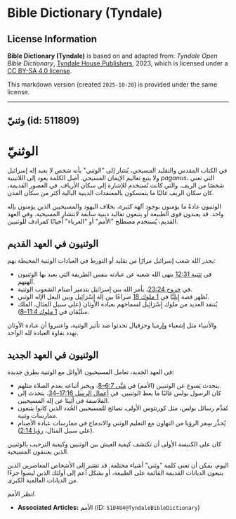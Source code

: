 # Bible Dictionary (Tyndale)

## License Information

**Bible Dictionary (Tyndale)** is based on and adapted from: _Tyndale Open Bible Dictionary_, [Tyndale House Publishers](https://tyndaleopenresources.com/), 2023, which is licensed under a [CC BY-SA 4.0 license](https://creativecommons.org/licenses/by-sa/4.0/legalcode.en).

This markdown version (created `2025-10-20`) is provided under the same license.



--------------------------------

## وثنيّ (id: 511809)

الوثنيّ
=======

في الكتاب المقدس والتقليد المسيحي، يُشار إلى "الوثني" بأنه شخص لا يعبد إله إسرائيل ولا يتبع تعاليم الإيمان المسيحي. أصل الكلمة يعود إلى اللاتينية *paganus*، التي تعني شخصًا من الريف. والتي كانت تُستخدم للإشارة إلى سكان الأرياف. في العصور القديمة، كان سكان الريف غالبًا ما يتمسكون بالمعتقدات الدينية البالية أكثر من سكان المدن.

الوثنيون عادةً ما يؤمنون بوجود آلهة كثيرة، بخلاف اليهود والمسيحيين الذين يؤمنون بإله واحد. قد يعبدون قوى الطبيعة أو يتبعون تقاليد دينية سابقة لانتشار المسيحية. وفي العهد القديم، يُستخدم مصطلح "الأمم" أو "الغرباء" أحيانًا كمرادف للوثنيين.

الوثنيون في العهد القديم
------------------------

يحذر الله شعب إسرائيل مرارًا من تقليد أو التورط في العبادات الوثنية المحيطة بهم:

* في [تثنية 12:31](https://ref.ly/Deut12:31) ينهى الله شعبه عن عبادته بنفس الطريقة التي يعبد بها الوثنيون آلهتهم.
* في [خروج 23:24](https://ref.ly/Exod23:24)، يأمر الله بني إسرائيل بتدمير أصنام الشعوب الوثنية.
* تُظهر قصة إِيلِيَّا في [1 ملوك 18](https://ref.ly/1Kgs18:1-1Kgs18:46) صراعًا بين إله إِسْرَائِيل وبين البعل الإله الوثني.
* يُنتقد العديد من ملوك إِسْرَائِيل لسماحهم بعبادة الأوثان (على سبيل المثال، الملك سلَيْمَان في [1 ملوك 11:4–8](https://ref.ly/1Kgs11:4-1Kgs11:8)).

والأنبياء مثل إشعياء وإرميا وحزقيال تحدثوا ضد تأثير الوثنية، واعتبروا أن عبادة الأوثان تهدد نقاوة العبادة لله الواحد.

الوثنيون في العهد الجديد
------------------------

في العهد الجديد، تعامل المسيحيون الأوائل مع الوثنية بطرق جديدة:

* يتحدث يَسوع عن الوثنيين (الأمم) في [مَتَّى 6:7–8](https://ref.ly/Matt6:7-Matt6:8)، ويخبر أتباعه بعدم الصلاة مثلهم.
* كان الرسول بولس غالبًا ما يعظ الوثنيين. في [أعمال الرسل 17:16–34](https://ref.ly/Acts17:16-Acts17:34)، يتحدث إلى الفلاسفة في أَثِينَا عن إله المسيحيين.
* تُقدِّم رسائل بولس، مثل كورنثوس الأولى، نصائح للمسيحيين الجُدد الذين كانوا يتبعون ممارسات وثنية.
* يُحذِّر سِفر الرؤيا من التهاون مع التعليم الوثني والاندماج في ممارسات عبادة الأصنام (على سبيل المثال، [رؤيا 2:14](https://ref.ly/Rev2:14)).

كان على الكنيسة الأولى أن تكتشف كيفية العيش بين الوثنيين وكيفية الترحيب بالوثنيين الذين يعتنقون المسيحية.

اليوم، يمكن أن تعني كلمة "وثني" أشياء مختلفة. قد تشير إلى الأشخاص المعاصرين الذين يتبعون الديانات القديمة القائمة على الطبيعة، أو بشكل أعم إلى أولئك الذين ليسوا جزءًا من الديانات العالمية الكبرى.

*انظر* الأمم.

* **Associated Articles:** الأمم (ID: `510484@TyndaleBibleDictionary`)

